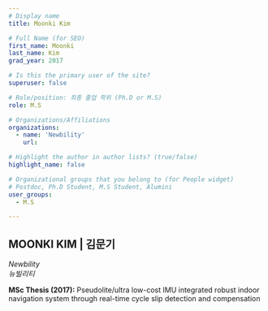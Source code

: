 ```yaml
---
# Display name
title: Moonki Kim

# Full Name (for SEO)
first_name: Moonki
last_name: Kim
grad_year: 2017

# Is this the primary user of the site?
superuser: false

# Role/position: 최종 졸업 학위 (Ph.D or M.S)
role: M.S

# Organizations/Affiliations
organizations:
  - name: 'Newbility'
    url: 

# Highlight the author in author lists? (true/false)
highlight_name: false

# Organizational groups that you belong to (for People widget)
# Postdoc, Ph.D Student, M.S Student, Alumini
user_groups: 
  - M.S

---
```


<!----- 이름" **별표2개 사이에 적을것** ----->

## **MOONKI KIM | 김문기** 

<!----- 현재 직위/직장: *별표 사이에 적을것*----->

*Newbility*</br>
*뉴빌리티*</br>

<!----- 학위논문 및 졸업연도(박사): 없으면 삭제----->



<!----- 학위논문 및 졸업연도(석사): 없으면 삭제----->

**MSc Thesis (2017):** Pseudolite/ultra low-cost IMU integrated robust indoor navigation system through real-time cycle slip detection and compensation 

<!-----  Biography: 없으면 아래 공란----> </br> 



<!------------------------------------>
</br> 
